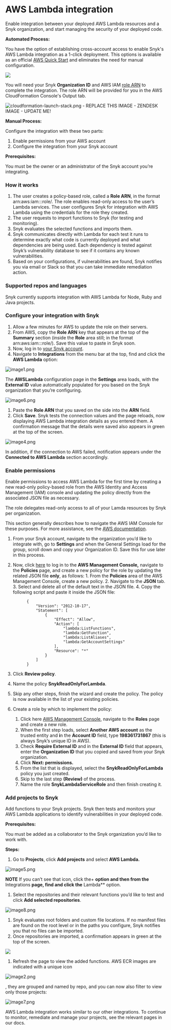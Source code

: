 # AWS Lambda integration

Enable integration between your deployed AWS Lambda resources and a Snyk organization, and start managing the security of your deployed code.

**Automated Process:**

You have the option of establishing cross-account access to enable Snyk's AWS Lambda integration as a 1-click deployment. This options is available as an official [AWS Quick Start](https://github.com/aws-quickstart/quickstart-snyk-security) and eliminates the need for manual configuration.

![](../../.gitbook/assets/quickstart-snyk-security-lambda.png)

You will need your Snyk **Organization ID** and AWS IAM [role ARN](https://docs.aws.amazon.com/IAM/latest/UserGuide/reference_identifiers.html#identifiers-arns) to complete the integration. The role ARN will be provided for you in the AWS CloudFormation Console's Output tab.

![cloudformation-launch-stack.png - REPLACE THIS IMAGE - ZENDESK IMAGE - UPDATE ME!](https://support.snyk.io/hc/article_attachments/360010020437/cloudformation-launch-stack.png)

**Manual Process:**

Configure the integration with these two parts:

1. Enable permissions from your AWS account
2. Configure the integration from your Snyk account

**Prerequisites:**

You must be the owner or an administrator of the Snyk account you’re integrating.

### **How it works**

1. The user creates a policy-based role, called a **Role ARN**, in the format arn:aws:iam:::role/. The role enables read-only access to the user’s Lambda services. The user configures Snyk for integration with AWS Lambda using the credentials for the role they created.
2. The user requests to import functions to Snyk \(for testing and monitoring\).
3. Snyk evaluates the selected functions and imports them.
4. Snyk communicates directly with Lambda for each test it runs to determine exactly what code is currently deployed and what dependencies are being used. Each dependency is tested against Snyk’s vulnerability database to see if it contains any known vulnerabilities.
5. Based on your configurations, if vulnerabilities are found, Snyk notifies you via email or Slack so that you can take immediate remediation action.

### Supported repos and languages

Snyk currently supports integration with AWS Lambda for Node, Ruby and Java projects.

### Configure your integration with Snyk

1. Allow a few minutes for AWS to update the role on their servers.
2. From AWS, copy the **Role ARN** key that appears at the top of the **Summary** section \(inside the **Role** area still; in the format arn:aws:iam:::role/\). Save this value to paste in Snyk soon.
3. Now, log in to [your Snyk account](https://app.snyk.io/).
4. Navigate to **Integrations** from the menu bar at the top, find and click the **AWS Lambda** option:

![image1.png](../../.gitbook/assets/uuid-f045ee35-1ddd-34e1-bbe3-f225bb9426e4-en.png)

The **AWSLambda** configuration page in the **Settings** area loads, with the **External ID** value automatically populated for you based on the Snyk organization that you’re configuring.

![image6.png](../../.gitbook/assets/uuid-21b8f9b0-7756-3492-31fe-48ed1777a83c-en.png)

1. Paste the **Role ARN** that you saved on the side into the **ARN** field.
2. Click **Save**. Snyk tests the connection values and the page reloads, now displaying AWS Lambda integration details as you entered them. A confirmation message that the details were saved also appears in green at the top of the screen.

![image4.png](../../.gitbook/assets/uuid-66a8f525-f274-1db4-f691-ca8112fbd8af-en.png)

In addition, if the connection to AWS failed, notification appears under the **Connected to AWS Lambda** section accordingly.

### Enable permissions

Enable permissions to access AWS Lambda for the first time by creating a new read-only policy-based role from the AWS Identity and Access Management \(IAM\) console and updating the policy directly from the associated JSON file as necessary.

The role delegates read-only access to all of your Lamda resources by Snyk per organization.

This section generally describes how to navigate the AWS IAM Console for these purposes. For more assistance, see the [AWS documentation](https://docs.aws.amazon.com/IAM/latest/UserGuide/access_policies_manage.html).

1. From your Snyk account, navigate to the organization you’d like to integrate with, go to **Settings** and when the General Settings load for the group, scroll down and copy your Organization ID. Save this for use later in this process.
2. Now, click [here](https://console.aws.amazon.com/iam/home?#/policies) to log in to the **AWS Management Console,** navigate to the **Policies** page, and create a new policy for the role by updating the related JSON file **only**, as follows: 1. From the **Policies** area of the AWS Management Console, create a new policy. 2. Navigate to the **JSON** tab. 3. Select and delete all of the default text in the JSON file. 4. Copy the following script and paste it inside the JSON file:

   ```text
         {
             "Version": "2012-10-17",
             "Statement": [
                 {
                     "Effect": "Allow",
                     "Action": [
                         "lambda:ListFunctions",
                         "lambda:GetFunction",
                         "lambda:ListAliases",
                         "lambda:GetAccountSettings"
                     ],
                     "Resource": "*"
                 }
             ]
         }
   ```

3. Click **Review policy**.
4. Name the policy **SnykReadOnlyForLambda**.
5. Skip any other steps, finish the wizard and create the policy. The policy is now available in the list of your existing policies.
6. Create a role by which to implement the policy:
   1. Click here [AWS Management Console](https://console.aws.amazon.com/iam/home), navigate to the **Roles** page and create a new role.
   2. When the first step loads, select **Another AWS account** as the trusted entity and **i**n the **Account ID** field, type **198361731867** \(this is always Snyk’s unique ID in AWS\).
   3. Check **Require External ID** and in the **External ID** field that appears, enter the **Organization ID** that you copied and saved from your Snyk organization.
   4. Click **Next: permissions.**
   5. From the list that is displayed, select the **SnykReadOnlyForLambda** policy you just created.
   6. Skip to the last step **\(Review\)** of the process.
   7. Name the role **SnykLambdaServiceRole** and then finish creating it.

### **Add projects to Snyk**

Add functions to your Snyk projects. Snyk then tests and monitors your AWS Lambda applications to identify vulnerabilities in your deployed code.

**Prerequisites:**

You must be added as a collaborator to the Snyk organization you’d like to work with.

**Steps:**

1. Go to **Projects**, click **Add projects** and select **AWS Lambda.**

![image5.png](../../.gitbook/assets/uuid-89dfeb36-7726-1f89-5366-b7aa603a5898-en.png)

**NOTE** If you can’t see that icon, click the+ **option and then from the** Integrations **page, find and click the** Lambda\*\* option.

1. Select the repositories and their relevant functions you’d like to test and click **Add selected repositories**.

![image8.png](../../.gitbook/assets/uuid-e21c5832-5a84-a635-27c1-2ea9726bce64-en.png)

1. Snyk evaluates root folders and custom file locations. If no manifest files are found on the root level or in the paths you configure, Snyk notifies you that no files can be imported.
2. Once repositories are imported, a confirmation appears in green at the top of the screen. 

![](../../.gitbook/assets/uuid-ee5c7842-1773-a590-7b75-aa5e960b8108-en.png)

1. Refresh the page to view the added functions. AWS ECR images are indicated with a unique icon

![image2.png](../../.gitbook/assets/uuid-1275abc5-312a-ce0b-b6d9-2caf3e83584a-en.png)

, they are grouped and named by repo, and you can now also filter to view only those projects:

![image7.png](../../.gitbook/assets/uuid-8f54b49d-23ee-637e-45a9-47ca61fe2b9e-en.png)

AWS Lambda integration works similar to our other integrations. To continue to monitor, remediate and manage your projects, see the relevant pages in our docs.

